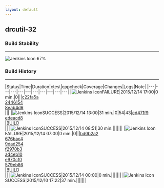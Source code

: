 ```yaml
---
layout: default
---
```

## drcutil-32
### Build Stability
___
![Jenkins Icon](http://jenkinshrg.github.io/images/48x48/health-60to79.png)
67%
  
### Build History
___
|Status|Time|Duration|<span class='badge'>ctest</span>|<span class='badge'>cppcheck</span>|Coverage|Changes|Logs|Note|
|---|---|---|---|---|---|---|---|---|---|
|![Jenkins Icon](http://jenkinshrg.github.io/images/24x24/red.png)FAILURE|2015/12/14 17:00|0 min.|0|||[c22fa5a](https://github.com/fkanehiro/openhrp3/commit/c22fa5a53f1b0296b139cb314128d8e9ba530c94)<br>[2446154](https://github.com/fkanehiro/openhrp3/commit/2446154b2904d33e90ecb49a02fd89b6c61a8fc8)<br>[8eab4d6](https://github.com/fkanehiro/openhrp3/commit/8eab4d6cda9fb7087041a8c0a48f56b02643d506)<br>|||
|![Jenkins Icon](http://jenkinshrg.github.io/images/24x24/blue.png)SUCCESS|2015/12/14 13:00|31 min.|0|54|43|[cd471f9](https://github.com/jrl-umi3218/hmc2/commit/cd471f9a13a62f979045fb194bb2f31c149b35fd)<br>[edeacd8](https://github.com/jrl-umi3218/hrpsys-humanoid/commit/edeacd803482d1878db6ede130046e110123ea36)<br>|[BUILD](https://drive.google.com/file/d/0B54sHwaxmuM4Y0tZVnlfSHM2Qms/view?usp=drivesdk)<br>||
|![Jenkins Icon](http://jenkinshrg.github.io/images/24x24/blue.png)SUCCESS|2015/12/14 08:51|30 min.|||||||
|![Jenkins Icon](http://jenkinshrg.github.io/images/24x24/red.png)FAILURE|2015/12/14 07:00|0 min.|0|||[bd0b2a2](https://github.com/fkanehiro/hrpsys-base/commit/bd0b2a211f2cd0f626af1b33e1ce1474dbaa0ace)<br>[676bac4](https://github.com/fkanehiro/hrpsys-base/commit/676bac4b0a764ccd09270041f505495773394903)<br>[9dad254](https://github.com/fkanehiro/hrpsys-base/commit/9dad254afee6bc6d1233bc7651584d490284e95f)<br>[f2970b3](https://github.com/fkanehiro/hrpsys-base/commit/f2970b38b741959b7d479b366efd1116cd2f2484)<br>[ad4eb10](https://github.com/fkanehiro/hrpsys-base/commit/ad4eb10d05f98aca9f243bb72a81ffba4b51dd77)<br>[e970cf0](https://github.com/fkanehiro/hrpsys-base/commit/e970cf0c37477d652e3af168f4f12eae6946a53c)<br>[579eb86](https://github.com/fkanehiro/hrpsys-base/commit/579eb862e5888ceffea4c0af684f4d4bda3d113b)<br>|[BUILD](https://drive.google.com/file/d/0B54sHwaxmuM4Tk52VkhiVWUwUEU/view?usp=drivesdk)<br>||
|![Jenkins Icon](http://jenkinshrg.github.io/images/24x24/blue.png)SUCCESS|2015/12/14 00:00|0 min.|||||||
|![Jenkins Icon](http://jenkinshrg.github.io/images/24x24/blue.png)SUCCESS|2015/12/10 17:22|37 min.|||||||
